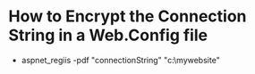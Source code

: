 # How to Encrypt the Connection String in a Web.Config file

- aspnet_regiis -pdf "connectionString" "c:\mywebsite"